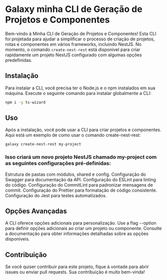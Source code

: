 # Galaxy minha CLI de Geração de Projetos e Componentes

Bem-vindo à Minha CLI de Geração de Projetos e Componentes! Esta CLI foi projetada para ajudar a simplificar o processo de criação de projetos, rotas e componentes em vários frameworks, incluindo NestJS. No momento, o comando `create-nest-rest` está disponível para criar rapidamente um projeto NestJS configurado com algumas opções predefinidas.

## Instalação

Para instalar a CLI, você precisa ter o Node.js e o npm instalados em sua máquina. Execute o seguinte comando para instalar globalmente a CLI:

```bash
npm i -g ts-wizard
```

## Uso

Após a instalação, você pode usar a CLI para criar projetos e componentes. Aqui está um exemplo de como usar o comando create-nest-rest:

```bash
galaxy create-nest-rest my-project
```

### Isso criará um novo projeto NestJS chamado my-project com as seguintes configurações pré-definidas:

Estrutura de pastas com módulos, shared e config.
Configuração do Swagger para documentação da API.
Configuração do ESLint para linting do código.
Configuração do CommitLint para padronizar mensagens de commit.
Configuração do Prettier para formatação de código consistente.
Configuração do Jest para testes automatizados.

## Opções Avançadas

A CLI oferece opções adicionais para personalização. Use a flag --option para definir opções adicionais ao criar um projeto ou componente. Consulte a documentação para obter informações detalhadas sobre as opções disponíveis.

## Contribuição

Se você quiser contribuir para este projeto, fique à vontade para abrir issues ou enviar pull requests. Sua contribuição é muito bem-vinda!
